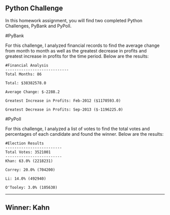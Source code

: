 ## Python Challenge

In this homework assignment, you will find two completed Python Challenges, PyBank and PyPoll.

#PyBank

For this challenge, I analyzed financial records to find the average change from month to month as well as the greatest decrease in profits and greatest increase in profits for the time period. Below are the results:

    #Financial Analysis
    ----------------------------
    Total Months: 86
    
    Total: $38382578.0
    
    Average Change: $-2288.2
    
    Greatest Increase in Profits: Feb-2012 ($1170593.0)
    
    Greatest Decrease in Profits: Sep-2013 ($-1196225.0)


#PyPoll

For this challenge, I analyzed a list of votes to find the total votes and percentages of each candidate and found the winner. Below are the results:

    #Election Results
    -------------------------
    Total Votes: 3521001
    -------------------------
    Khan: 63.0% (2218231)
    
    Correy: 20.0% (704200)
    
    Li: 14.0% (492940)
    
    O'Tooley: 3.0% (105630)
  -------------------------
  Winner: Kahn
  -------------------------
